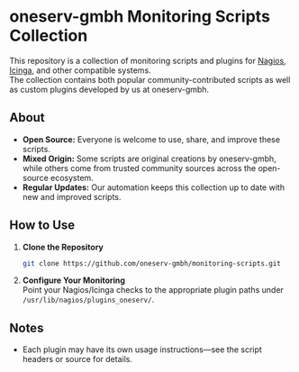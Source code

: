 # oneserv-gmbh Monitoring Scripts Collection

This repository is a collection of monitoring scripts and plugins for [Nagios](https://www.nagios.org/), [Icinga](https://icinga.com/), and other compatible systems.  
The collection contains both popular community-contributed scripts as well as custom plugins developed by us at oneserv-gmbh.

## About

- **Open Source:** Everyone is welcome to use, share, and improve these scripts.
- **Mixed Origin:** Some scripts are original creations by oneserv-gmbh, while others come from trusted community sources across the open-source ecosystem.
- **Regular Updates:** Our automation keeps this collection up to date with new and improved scripts.

## How to Use

1. **Clone the Repository**
    ```bash
    git clone https://github.com/oneserv-gmbh/monitoring-scripts.git
    ```
2. **Configure Your Monitoring**  
   Point your Nagios/Icinga checks to the appropriate plugin paths under `/usr/lib/nagios/plugins_oneserv/`.

## Notes

- Each plugin may have its own usage instructions—see the script headers or source for details.
